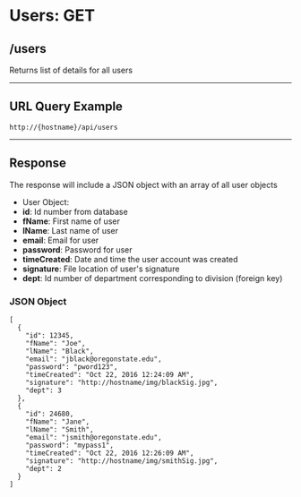 # Users: GET

## /users

Returns list of details for all users

---

## URL Query Example

```
http://{hostname}/api/users
```

---

## Response

The response will include a JSON object with an array of all user objects

- User Object:
 - **id**: Id number from database
 - **fName**: First name of user
 - **lName**: Last name of user
 - **email**: Email for user
 - **password**: Password for user
 - **timeCreated**: Date and time the user account was created
 - **signature**: File location of user's signature
 - **dept**: Id number of department corresponding to division (foreign key)

### JSON Object

```
[
  {
    "id": 12345,
    "fName": "Joe",
    "lName": "Black",
	"email": "jblack@oregonstate.edu",
	"password": "pword123",
    "timeCreated": "Oct 22, 2016 12:24:09 AM",
    "signature": "http://hostname/img/blackSig.jpg",
    "dept": 3
  },
  {
    "id": 24680,
    "fName": "Jane",
    "lName": "Smith",
	"email": "jsmith@oregonstate.edu",
	"password": "mypass1",
    "timeCreated": "Oct 22, 2016 12:26:09 AM",
    "signature": "http://hostname/img/smithSig.jpg",
    "dept": 2
  }
]
```